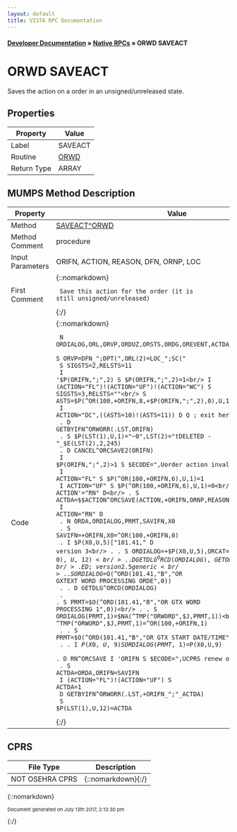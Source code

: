 ```yaml
---
layout: default
title: VISTA RPC Documentation
---
```


#### [Developer Documentation](../index) &#187; [Native RPCs](TableOfContents) &#187; ORWD SAVEACT<br/>
# ORWD SAVEACT

Saves the action on a order in an unsigned/unreleased state.

## Properties

Property | Value
--- | ---
Label | SAVEACT
Routine | [ORWD](http://code.osehra.org/dox/Routine_ORWD_source.html)
Return Type | ARRAY




## MUMPS Method Description

Property | Value
--- | ---
Method | [SAVEACT^ORWD](http://code.osehra.org/dox/Routine_ORWD_source.html)
Method Comment | procedure
Input Parameters | ORIFN, ACTION, REASON, DFN, ORNP, LOC
First Comment | {::nomarkdown}<pre><code> Save this action for the order (it is still unsigned/unreleased)</code></pre>{:/}
Code | {::nomarkdown}<pre><code> N ORDIALOG,ORL,ORVP,ORDUZ,ORSTS,ORDG,OREVENT,ACTDA,SIGSTS,RELSTS,ASTS<br/> S ORVP=DFN_";DPT(",ORL(2)=LOC_";SC("<br/> S SIGSTS=2,RELSTS=11<br/> I '$P(ORIFN,";",2) S $P(ORIFN,";",2)=1<br/> I (ACTION="FL")!(ACTION="UF")!(ACTION="WC") S SIGSTS=3,RELSTS=""<br/> S ASTS=$P(^OR(100,+ORIFN,8,+$P(ORIFN,";",2),0),U,15)<br/> I ACTION="DC",((ASTS=10)!(ASTS=11)) D  Q       ; exit here if DELETE<br/> . D GETBYIFN^ORWORR(.LST,ORIFN)<br/> . S $P(LST(1),U,1)="~0",LST(2)="tDELETED - "_$E(LST(2),2,245)<br/> . D CANCEL^ORCSAVE2(ORIFN)<br/> I $P(ORIFN,";",2)>1 S $ECODE=",Uorder action invalid," Q<br/> I ACTION="FL" S $P(^OR(100,+ORIFN,6),U,1)=1<br/> I ACTION="UF" S $P(^OR(100,+ORIFN,6),U,1)=0<br/> I ACTION'="RN" D<br/> . S ACTDA=$$ACTION^ORCSAVE(ACTION,+ORIFN,ORNP,REASON)<br/> I ACTION="RN" D<br/> . N ORDA,ORDIALOG,PRMT,SAVIFN,X0<br/> . S SAVIFN=+ORIFN,X0=^OR(100,+ORIFN,0)<br/> . I $P(X0,U,5)["101.41," D                        ; version 3<br/> . . S ORDIALOG=+$P(X0,U,5),ORCAT=$P(^OR(100,+ORIFN,0),U,12)<br/> . . D GETDLG^ORCD(ORDIALOG),GETORDER^ORCD(+ORIFN)<br/> . E  D                                            ; version 2.5 generic<br/> . . S ORDIALOG=$O(^ORD(101.41,"B","OR GXTEXT WORD PROCESSING ORDE",0))<br/> . . D GETDLG^ORCD(ORDIALOG)<br/> . . S PRMT=$O(^ORD(101.41,"B","OR GTX WORD PROCESSING 1",0))<br/> . . S ORDIALOG(PRMT,1)=$NA(^TMP("ORWORD",$J,PRMT,1))<br/> . . M ^TMP("ORWORD",$J,PRMT,1)=^OR(100,+ORIFN,1)<br/> . . S PRMT=$O(^ORD(101.41,"B","OR GTX START DATE/TIME",0))<br/> . . I $P(X0,U,9) S ORDIALOG(PRMT,1)=$P(X0,U,9)<br/> . D RN^ORCSAVE I 'ORIFN S $ECODE=",UCPRS renew order,"<br/> . S ACTDA=ORDA,ORIFN=SAVIFN<br/> I (ACTION="FL")!(ACTION="UF") S ACTDA=1<br/> D GETBYIFN^ORWORR(.LST,+ORIFN_";"_ACTDA)<br/> S $P(LST(1),U,12)=ACTDA<br/></code></pre>{:/}



## CPRS

File Type | Description
--- | ---
NOT OSEHRA CPRS | {::nomarkdown}{:/}

{::nomarkdown} <br/><p style="font-size: 11px">Document generated on July 13th 2017, 2:13:30 pm</p>{:/}